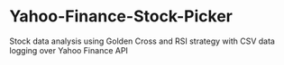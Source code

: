 # Yahoo-Finance-Stock-Picker
Stock data analysis using Golden Cross and RSI strategy with CSV data logging over Yahoo Finance API

